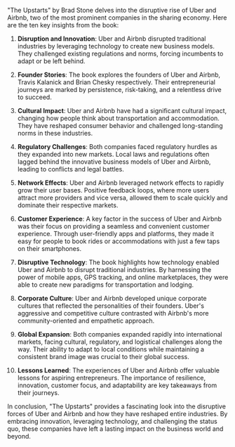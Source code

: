 "The Upstarts" by Brad Stone delves into the disruptive rise of Uber and Airbnb, two of the most prominent companies in the sharing economy. Here are the ten key insights from the book:

1. **Disruption and Innovation**: Uber and Airbnb disrupted traditional industries by leveraging technology to create new business models. They challenged existing regulations and norms, forcing incumbents to adapt or be left behind.

2. **Founder Stories**: The book explores the founders of Uber and Airbnb, Travis Kalanick and Brian Chesky respectively. Their entrepreneurial journeys are marked by persistence, risk-taking, and a relentless drive to succeed.

3. **Cultural Impact**: Uber and Airbnb have had a significant cultural impact, changing how people think about transportation and accommodation. They have reshaped consumer behavior and challenged long-standing norms in these industries.

4. **Regulatory Challenges**: Both companies faced regulatory hurdles as they expanded into new markets. Local laws and regulations often lagged behind the innovative business models of Uber and Airbnb, leading to conflicts and legal battles.

5. **Network Effects**: Uber and Airbnb leveraged network effects to rapidly grow their user bases. Positive feedback loops, where more users attract more providers and vice versa, allowed them to scale quickly and dominate their respective markets.

6. **Customer Experience**: A key factor in the success of Uber and Airbnb was their focus on providing a seamless and convenient customer experience. Through user-friendly apps and platforms, they made it easy for people to book rides or accommodations with just a few taps on their smartphones.

7. **Disruptive Technology**: The book highlights how technology enabled Uber and Airbnb to disrupt traditional industries. By harnessing the power of mobile apps, GPS tracking, and online marketplaces, they were able to create new paradigms for transportation and lodging.

8. **Corporate Culture**: Uber and Airbnb developed unique corporate cultures that reflected the personalities of their founders. Uber's aggressive and competitive culture contrasted with Airbnb's more community-oriented and empathetic approach.

9. **Global Expansion**: Both companies expanded rapidly into international markets, facing cultural, regulatory, and logistical challenges along the way. Their ability to adapt to local conditions while maintaining a consistent brand image was crucial to their global success.

10. **Lessons Learned**: The experiences of Uber and Airbnb offer valuable lessons for aspiring entrepreneurs. The importance of resilience, innovation, customer focus, and adaptability are key takeaways from their journeys.

In conclusion, "The Upstarts" provides a fascinating look into the disruptive forces of Uber and Airbnb and how they have reshaped entire industries. By embracing innovation, leveraging technology, and challenging the status quo, these companies have left a lasting impact on the business world and beyond.